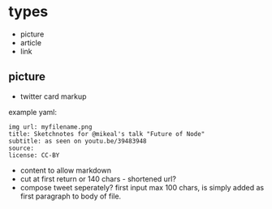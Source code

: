 # types

- picture
- article
- link

## picture

- twitter card markup


example yaml:

```
img url: myfilename.png
title: Sketchnotes for @mikeal's talk "Future of Node"
subtitle: as seen on youtu.be/39483948
source:
license: CC-BY
```


- content to allow markdown
- cut at first return or 140 chars - shortened url?
- compose tweet seperately? first input max 100 chars, is simply added as first paragraph to body of file.
